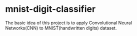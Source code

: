 # mnist-digit-classifier

The basic idea of this project is to apply Convolutional Neural Networks(CNN) to MNIST(handwritten digits) dataset.  

